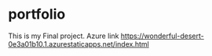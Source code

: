 # portfolio
This is my Final project.
Azure link https://wonderful-desert-0e3a01b10.1.azurestaticapps.net/index.html
